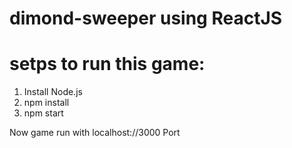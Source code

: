 # dimond-sweeper using ReactJS

# setps to run this game:
1. Install Node.js 
2. npm install
3. npm start

Now game run with localhost://3000 Port
